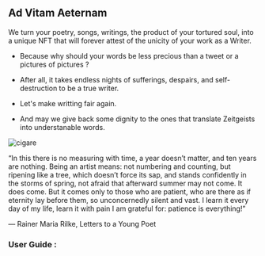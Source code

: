 ##  Ad Vitam Aeternam

We turn your poetry, songs, writings, the product of your tortured soul, into a unique NFT that will forever attest of the unicity of your work as a Writer.

- Because why should your words be less precious than a tweet or a pictures of pictures ? 

- After all, it takes endless nights of sufferings, despairs, and self-destruction to be a true writer. 

- Let's make writting fair again. 

- And may we give back some dignity to the ones that translate Zeitgeists into understanable words. 



![cigare](https://i.kym-cdn.com/entries/icons/facebook/000/032/824/selfie.jpg)

“In this there is no measuring with time, a year doesn’t matter, and ten years are nothing. Being an artist means: not numbering and counting, but ripening like a tree, which doesn’t force its sap, and stands confidently in the storms of spring, not afraid that afterward summer may not come. It does come. But it comes only to those who are patient, who are there as if eternity lay before them, so unconcernedly silent and vast. I learn it every day of my life, learn it with pain I am grateful for: patience is everything!”

― Rainer Maria Rilke, Letters to a Young Poet


### User Guide :
